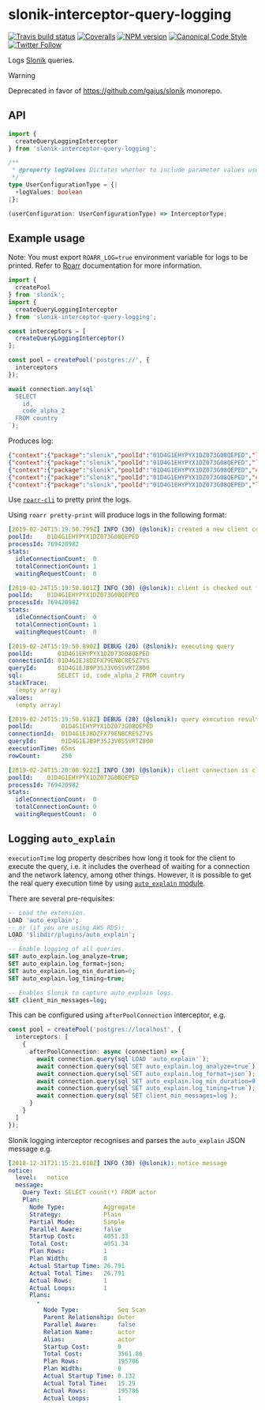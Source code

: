 # slonik-interceptor-query-logging

[![Travis build status](http://img.shields.io/travis/gajus/slonik-interceptor-query-logging/master.svg?style=flat-square)](https://travis-ci.com/github/gajus/slonik-interceptor-query-logging)
[![Coveralls](https://img.shields.io/coveralls/gajus/slonik-interceptor-query-logging.svg?style=flat-square)](https://coveralls.io/github/gajus/slonik-interceptor-query-logging)
[![NPM version](http://img.shields.io/npm/v/slonik-interceptor-query-logging.svg?style=flat-square)](https://www.npmjs.org/package/slonik-interceptor-query-logging)
[![Canonical Code Style](https://img.shields.io/badge/code%20style-canonical-blue.svg?style=flat-square)](https://github.com/gajus/canonical)
[![Twitter Follow](https://img.shields.io/twitter/follow/kuizinas.svg?style=social&label=Follow)](https://twitter.com/kuizinas)

Logs [Slonik](https://github.com/gajus/slonik) queries.

> [!WARNING]
> Deprecated in favor of https://github.com/gajus/slonik monorepo.

## API

```ts
import {
  createQueryLoggingInterceptor
} from 'slonik-interceptor-query-logging';
```

```ts
/**
 * @property logValues Dictates whether to include parameter values used to execute the query. (default: true)
 */
type UserConfigurationType = {|
  +logValues: boolean
|};

(userConfiguration: UserConfigurationType) => InterceptorType;
```

## Example usage

Note: You must export `ROARR_LOG=true` environment variable for logs to be printed. Refer to [Roarr](https://github.com/gajus/roarr) documentation for more information.

```ts
import {
  createPool
} from 'slonik';
import {
  createQueryLoggingInterceptor
} from 'slonik-interceptor-query-logging';

const interceptors = [
  createQueryLoggingInterceptor()
];

const pool = createPool('postgres://', {
  interceptors
});

await connection.any(sql`
  SELECT
    id,
    code_alpha_2
  FROM country
`);
```

Produces log:

```json
{"context":{"package":"slonik","poolId":"01D4G1EHYPYX1DZ073G08QEPED","logLevel":30,"processId":769420982,"stats":{"idleConnectionCount":0,"totalConnectionCount":1,"waitingRequestCount":0}},"message":"created a new client connection","sequence":0,"time":1551021590799,"version":"1.0.0"}
{"context":{"package":"slonik","poolId":"01D4G1EHYPYX1DZ073G08QEPED","logLevel":30,"processId":769420982,"stats":{"idleConnectionCount":0,"totalConnectionCount":1,"waitingRequestCount":0}},"message":"client is checked out from the pool","sequence":1,"time":1551021590801,"version":"1.0.0"}
{"context":{"package":"slonik","poolId":"01D4G1EHYPYX1DZ073G08QEPED","connectionId":"01D4G1EJ8DZFX79EN8CRE5Z7VS","queryId":"01D4G1EJB9P3SJ3V0SSVRTZ800","logLevel":20,"sql":"SELECT id, code_alpha_2 FROM country","stackTrace":[],"values":[]},"message":"executing query","sequence":2,"time":1551021590890,"version":"1.0.0"}
{"context":{"package":"slonik","poolId":"01D4G1EHYPYX1DZ073G08QEPED","connectionId":"01D4G1EJ8DZFX79EN8CRE5Z7VS","queryId":"01D4G1EJB9P3SJ3V0SSVRTZ800","logLevel":20,"executionTime":"65ms","rowCount":250},"message":"query execution result","sequence":3,"time":1551021590918,"version":"1.0.0"}
{"context":{"package":"slonik","poolId":"01D4G1EHYPYX1DZ073G08QEPED","logLevel":30,"processId":769420982,"stats":{"idleConnectionCount":0,"totalConnectionCount":0,"waitingRequestCount":0}},"message":"client connection is closed and removed from the client pool","sequence":4,"time":1551021600922,"version":"1.0.0"}
```

Use [`roarr-cli`](https://github.com/gajus/roarr-cli) to pretty print the logs.

Using `roarr pretty-print` will produce logs in the following format:

```yaml
[2019-02-24T15:19:50.799Z] INFO (30) (@slonik): created a new client connection
poolId:    01D4G1EHYPYX1DZ073G08QEPED
processId: 769420982
stats:
  idleConnectionCount:  0
  totalConnectionCount: 1
  waitingRequestCount:  0

[2019-02-24T15:19:50.801Z] INFO (30) (@slonik): client is checked out from the pool
poolId:    01D4G1EHYPYX1DZ073G08QEPED
processId: 769420982
stats:
  idleConnectionCount:  0
  totalConnectionCount: 1
  waitingRequestCount:  0

[2019-02-24T15:19:50.890Z] DEBUG (20) (@slonik): executing query
poolId:       01D4G1EHYPYX1DZ073G08QEPED
connectionId: 01D4G1EJ8DZFX79EN8CRE5Z7VS
queryId:      01D4G1EJB9P3SJ3V0SSVRTZ800
sql:          SELECT id, code_alpha_2 FROM country
stackTrace:
  (empty array)
values:
  (empty array)

[2019-02-24T15:19:50.918Z] DEBUG (20) (@slonik): query execution result
poolId:        01D4G1EHYPYX1DZ073G08QEPED
connectionId:  01D4G1EJ8DZFX79EN8CRE5Z7VS
queryId:       01D4G1EJB9P3SJ3V0SSVRTZ800
executionTime: 65ms
rowCount:      250

[2019-02-24T15:20:00.922Z] INFO (30) (@slonik): client connection is closed and removed from the client pool
poolId:    01D4G1EHYPYX1DZ073G08QEPED
processId: 769420982
stats:
  idleConnectionCount:  0
  totalConnectionCount: 0
  waitingRequestCount:  0
```

## Logging `auto_explain`

`executionTime` log property describes how long it took for the client to execute the query, i.e. it includes the overhead of waiting for a connection and the network latency, among other things. However, it is possible to get the real query execution time by using [`auto_explain` module](https://www.postgresql.org/docs/current/auto-explain.html).

There are several pre-requisites:

```sql
-- Load the extension.
LOAD 'auto_explain';
-- or (if you are using AWS RDS):
LOAD '$libdir/plugins/auto_explain';

-- Enable logging of all queries.
SET auto_explain.log_analyze=true;
SET auto_explain.log_format=json;
SET auto_explain.log_min_duration=0;
SET auto_explain.log_timing=true;

-- Enables Slonik to capture auto_explain logs.
SET client_min_messages=log;
```

This can be configured using `afterPoolConnection` interceptor, e.g.

```ts
const pool = createPool('postgres://localhost', {
  interceptors: [
    {
      afterPoolConnection: async (connection) => {
        await connection.query(sql`LOAD 'auto_explain'`);
        await connection.query(sql`SET auto_explain.log_analyze=true`);
        await connection.query(sql`SET auto_explain.log_format=json`);
        await connection.query(sql`SET auto_explain.log_min_duration=0`);
        await connection.query(sql`SET auto_explain.log_timing=true`);
        await connection.query(sql`SET client_min_messages=log`);
      }
    }
  ]
});

```

Slonik logging interceptor recognises and parses the `auto_explain` JSON message e.g.

```yaml
[2018-12-31T21:15:21.010Z] INFO (30) (@slonik): notice message
notice:
  level:   notice
  message:
    Query Text: SELECT count(*) FROM actor
    Plan:
      Node Type:           Aggregate
      Strategy:            Plain
      Partial Mode:        Simple
      Parallel Aware:      false
      Startup Cost:        4051.33
      Total Cost:          4051.34
      Plan Rows:           1
      Plan Width:          8
      Actual Startup Time: 26.791
      Actual Total Time:   26.791
      Actual Rows:         1
      Actual Loops:        1
      Plans:
        -
          Node Type:           Seq Scan
          Parent Relationship: Outer
          Parallel Aware:      false
          Relation Name:       actor
          Alias:               actor
          Startup Cost:        0
          Total Cost:          3561.86
          Plan Rows:           195786
          Plan Width:          0
          Actual Startup Time: 0.132
          Actual Total Time:   15.29
          Actual Rows:         195786
          Actual Loops:        1
```
